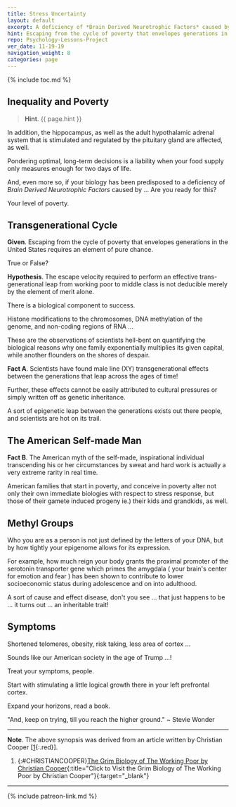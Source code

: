 ```yaml
---
title: Stress Uncertainty 
layout: default
excerpt: A deficiency of *Brain Derived Neurotrophic Factors* caused by the stresses of early childhood indirectly damages the adult prefrontal cortex ...
hint: Escaping from the cycle of poverty that envelopes generations in the United States of America requires an element of pure chance.
repo: Psychology-Lessons-Project
ver_date: 11-19-19
navigation_weight: 8
categories: page
---
```

{% include toc.md %}

## Inequality and Poverty

> **Hint**. {{ page.hint }}

In addition, the hippocampus, as well as the adult hypothalamic adrenal system that is stimulated and regulated by the pituitary gland are affected, as well.

Pondering optimal, long-term decisions is a liability when your food supply only measures enough for two days of life.

And, even more so, if your biology has been predisposed to a deficiency of *Brain Derived Neurotrophic Factors* caused by ... Are you ready for this?

Your level of poverty.

## Transgenerational Cycle

**Given**. Escaping from the cycle of poverty that envelopes generations in the United States requires an element of pure chance.

True or False?

**Hypothesis**. The escape velocity required to perform an effective trans-generational leap from working poor to middle class is not deducible merely by the element of merit alone.

There is a biological component to success.

Histone modifications to the chromosomes, DNA methylation of the genome, and non-coding regions of RNA ...

These are the observations of scientists hell-bent on quantifying the biological reasons why one family exponentially multiplies its given capital, while another flounders on the shores of despair.

**Fact A**. Scientists have found male line (XY) transgenerational effects between the generations that leap across the ages of time!

Further, these effects cannot be easily attributed to cultural pressures or simply written off as genetic inheritance.

A sort of epigenetic leap between the generations exists out there people, and scientists are hot on its trail.

## The American Self-made Man

**Fact B**. The American myth of the self-made, inspirational individual transcending his or her circumstances by sweat and hard work is actually a very extreme rarity in real time.

American families that start in poverty, and conceive in poverty alter not only their own immediate biologies with respect to stress response, but those of their gamete induced progeny ie.) their kids and grandkids, as well.

## Methyl Groups

Who you are as a person is not just defined by the letters of your DNA, but by how tightly your epigenome allows for its expression.

For example, how much reign your body grants the proximal promoter of the serotonin transporter gene which primes the amygdala ( your brain's center for emotion and fear ) has been shown to contribute to lower socioeconomic status during adolescence and on into adulthood.

A sort of cause and effect disease, don't you see ... that just happens to be ... it turns out ... an inheritable trait!

## Symptoms

Shortened telomeres, obesity, risk taking, less area of cortex ...

Sounds like our American society in the age of Trump ...!

Treat your symptoms, people.

Start with stimulating a little logical growth there in your left prefrontal cortex.

Expand your horizons, read a book.

"And, keep on trying, till you reach the higher ground." ~ Stevie Wonder

***

**Note**. The above synopsis was derived from an article written by Christian Cooper [[1](#CHRISTIANCOOPER){:.red}].

1. {:#CHRISTIANCOOPER}[The Grim Biology of The Working Poor by Christian Cooper](http://nautil.us/issue/47/consciousness/why-poverty-is-like-a-disease){:title="Click to Visit the Grim Biology of The Working Poor by Christian Cooper"}{:target="_blank"}

***

{% include patreon-link.md %}
